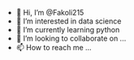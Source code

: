 - 👋 Hi, I’m @Fakoli215
- 👀 I’m interested in data science 
- 🌱 I’m currently learning python 
- 💞️ I’m looking to collaborate on ...
- 📫 How to reach me ...

<!---
Fakoli215/Fakoli215 is a ✨ special ✨ repository because its `README.md` (this file) appears on your GitHub profile.
You can click the Preview link to take a look at your changes.
--->
